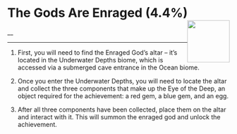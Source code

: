 # The Gods Are Enraged (4.4%) <img style="float: right;" src="https://cdn.cloudflare.steamstatic.com/steamcommunity/public/images/apps/881100/1c0696634744b2caceaff11b4de1ab0dcf7ab4a7.jpg" width="96" height="96">

__

---

1. First, you will need to find the Enraged God’s altar – it’s located in the Underwater Depths biome, which is accessed via a submerged cave entrance in the Ocean biome.

2. Once you enter the Underwater Depths, you will need to locate the altar and collect the three components that make up the Eye of the Deep, an object required for the achievement: a red gem, a blue gem, and an egg. 

3. After all three components have been collected, place them on the altar and interact with it. This will summon the enraged god and unlock the achievement.